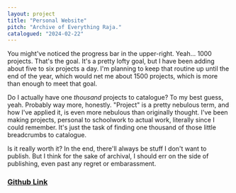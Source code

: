 ```yaml
---
layout: project
title: "Personal Website"
pitch: "Archive of Everything Raja."
catalogued: "2024-02-22"
---
```


You might've noticed the progress bar in the upper-right. Yeah... 1000 projects.
That's the goal. It's a pretty lofty goal, but I have been adding about five to
six projects a day. I'm planning to keep that routine up until the end of the
year, which would net me about 1500 projects, which is more than enough to meet
that goal.

Do I actually have one *thousand* projects to catalogue? To my best guess, yeah.
Probably way more, honestly. "Project" is a pretty nebulous term, and how I've
applied it, is even more nebulous than originally thought. I've been making
projects, personal to schoolwork to actual work, literally since I could
remember. It's just the task of finding one thousand of those little breadcrumbs
to catalogue.

Is it really worth it? In the end, there'll always be stuff I don't want to
publish. But I think for the sake of archival, I should err on the side of
publishing, even past any regret or embarassment.

### [Github Link](https://github.com/rwilliaise/rwilliaise.github.io)

